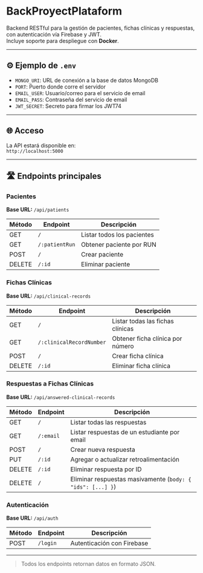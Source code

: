 # BackProyectPlataform 

Backend RESTful para la gestión de pacientes, fichas clínicas y respuestas, con autenticación vía Firebase y JWT.  
Incluye soporte para despliegue con **Docker**.

---
## ⚙️ Ejemplo de `.env`

- `MONGO_URI`: URL de conexión a la base de datos MongoDB
- `PORT`: Puerto donde corre el servidor
- `EMAIL_USER`: Usuario/correo para el servicio de email
- `EMAIL_PASS`: Contraseña del servicio de email
- `JWT_SECRET`: Secreto para firmar los JWT74
  
---

## 🌐 Acceso

La API estará disponible en:  
`http://localhost:5000`

---

## 🛣️ Endpoints principales

### Pacientes

**Base URL:** `/api/patients`

| Método | Endpoint               | Descripción                            |
|--------|------------------------|----------------------------------------|
| GET    | `/`                    | Listar todos los pacientes             |
| GET    | `/:patientRun`         | Obtener paciente por RUN               |
| POST   | `/`                    | Crear paciente                         |
| DELETE | `/:id`                 | Eliminar paciente                      |


### Fichas Clínicas

**Base URL:** `/api/clinical-records`

| Método | Endpoint                       | Descripción                                   |
|--------|--------------------------------|-----------------------------------------------|
| GET    | `/`                            | Listar todas las fichas clínicas              |
| GET    | `/:clinicalRecordNumber`       | Obtener ficha clínica por número              |
| POST   | `/`                            | Crear ficha clínica                           |
| DELETE | `/:id`                         | Eliminar ficha clínica                        |


### Respuestas a Fichas Clínicas

**Base URL:** `/api/answered-clinical-records`

| Método | Endpoint           | Descripción                                         |
|--------|--------------------|-----------------------------------------------------|
| GET    | `/`                | Listar todas las respuestas                         |
| GET    | `/:email`          | Listar respuestas de un estudiante por email        |
| POST   | `/`                | Crear nueva respuesta                               |
| PUT    | `/:id`             | Agregar o actualizar retroalimentación              |
| DELETE | `/:id`             | Eliminar respuesta por ID                           |
| DELETE | `/`                | Eliminar respuestas masivamente (`body: { "ids": [...] }`) |


### Autenticación

**Base URL:** `/api/auth`

| Método | Endpoint     | Descripción                        |
|--------|--------------|------------------------------------|
| POST   | `/login`     | Autenticación con Firebase         |


---

> Todos los endpoints retornan datos en formato JSON.
